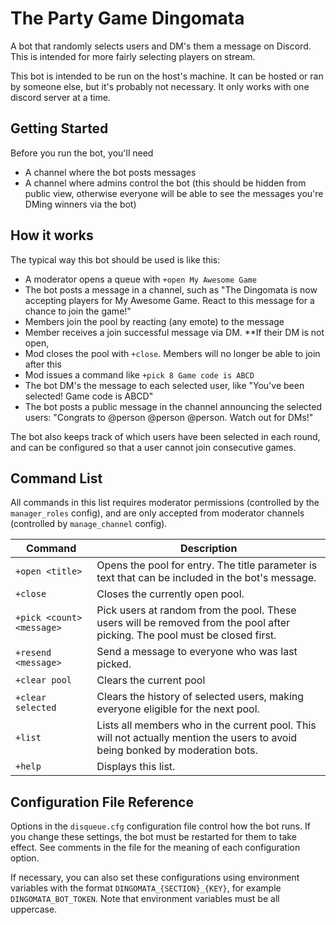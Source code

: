 # The Party Game Dingomata
A bot that randomly selects users and DM's them a message on Discord. This is intended for more fairly selecting 
players on stream. 

This bot is intended to be run on the host's machine. It can be hosted or ran by someone else, but it's probably not
necessary. It only works with one discord server at a time.

## Getting Started

Before you run the bot, you'll need 
- A channel where the bot posts messages
- A channel where admins control the bot (this should be hidden from public view, otherwise everyone will be able to 
  see the messages you're DMing winners via the bot)

## How it works

The typical way this bot should be used is like this:

- A moderator opens a queue with `+open My Awesome Game`
- The bot posts a message in a channel, such as "The Dingomata is now accepting players for My Awesome Game. 
  React to this message for a chance to join the game!"
- Members join the pool by reacting (any emote) to the message
- Member receives a join successful message via DM. **If their DM is not open, 
- Mod closes the pool with `+close`. Members will no longer be able to join after this
- Mod issues a command like `+pick 8 Game code is ABCD`
- The bot DM's the message to each selected user, like "You've been selected! Game code is ABCD"
- The bot posts a public message in the channel announcing the selected users: "Congrats to @person @person @person. 
  Watch out for DMs!"

The bot also keeps track of which users have been selected in each round, and can be configured so that a user cannot 
join consecutive games.

## Command List

All commands in this list requires moderator permissions (controlled by the `manager_roles` config), and are only 
accepted from moderator channels (controlled by `manage_channel` config).

| Command | Description |
| --- | --- |
| `+open <title>` | Opens the pool for entry. The title parameter is text that can be included in the bot's message. |
| `+close` | Closes the currently open pool. |
| `+pick <count> <message>` | Pick <count> users at random from the pool. These users will be removed from the pool after picking. The pool must be closed first. |
| `+resend <message>` | Send a message to everyone who was last picked. |
| `+clear pool` | Clears the current pool |
| `+clear selected` | Clears the history of selected users, making everyone eligible for the next pool. |
| `+list` | Lists all members who in the current pool. This will not actually mention the users to avoid being bonked by moderation bots.
| `+help` | Displays this list. |

## Configuration File Reference

Options in the `disqueue.cfg` configuration file control how the bot runs. If you change these settings, the bot must 
be restarted for them to take effect. See comments in the file for the meaning of each configuration option.

If necessary, you can also set these configurations using environment variables with the format 
`DINGOMATA_{SECTION}_{KEY}`, for example `DINGOMATA_BOT_TOKEN`. Note that environment variables must be all uppercase.
